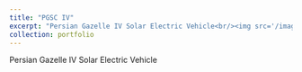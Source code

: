 ```yaml
---
title: "PGSC IV"
excerpt: "Persian Gazelle IV Solar Electric Vehicle<br/><img src='/images/pgsciv.png'>"
collection: portfolio
---
```


Persian Gazelle IV Solar Electric Vehicle
